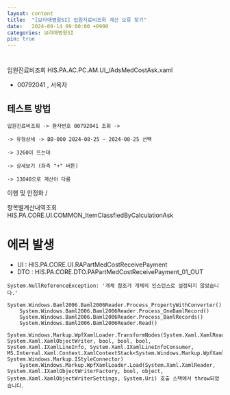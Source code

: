 ```yaml
---
layout: content
title:  "[보라매병원SI] 입원지료비조회 계산 오류 찾기"
date:   2024-09-14 09:00:00 +0900
categories: 보라매병원SI
pin: true
---
```



# 

입원진료비조회 HIS.PA.AC.PC.AM.UI_/AdsMedCostAsk.xaml
- 00792041 , 서옥자



## 테스트 방법
```
입원진료비조회 -> 환자번호 00792041 조회 -> 

-> 유형상세 -> BB-000 2024-08-25 ~ 2024-08-25 선택

-> 3260이 뜨는데

-> 상세보기 (좌측 "+" 버튼)

-> 13040으로 계산이 다름
``` 


이행 및 안정화 / 


항목별계산내역조회 HIS.PA.CORE.UI.COMMON_ItemClassfiedByCalculationAsk


# 에러 발생
- UI  : HIS.PA.CORE.UI.RAPartMedCostReceivePayment
- DTO : HIS.PA.CORE.DTO.PAPartMedCostReceivePayment_01_OUT
```
System.NullReferenceException: '개체 참조가 개체의 인스턴스로 설정되지 않았습니다.'
    System.Windows.Baml2006.Baml2006Reader.Process_PropertyWithConverter()
    System.Windows.Baml2006.Baml2006Reader.Process_OneBamlRecord()
    System.Windows.Baml2006.Baml2006Reader.Process_BamlRecords()
    System.Windows.Baml2006.Baml2006Reader.Read()
    System.Windows.Markup.WpfXamlLoader.TransformNodes(System.Xaml.XamlReader, System.Xaml.XamlObjectWriter, bool, bool, bool, System.Xaml.IXamlLineInfo, System.Xaml.IXamlLineInfoConsumer, MS.Internal.Xaml.Context.XamlContextStack<System.Windows.Markup.WpfXamlFrame>, System.Windows.Markup.IStyleConnector)
    System.Windows.Markup.WpfXamlLoader.Load(System.Xaml.XamlReader, System.Xaml.IXamlObjectWriterFactory, bool, object, System.Xaml.XamlObjectWriterSettings, System.Uri) 호출 스택에서 throw되었습니다.
```